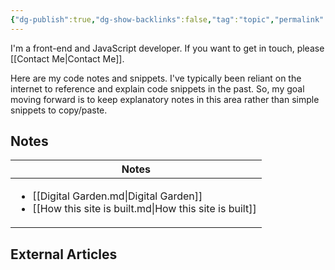 ```yaml
---
{"dg-publish":true,"dg-show-backlinks":false,"tag":"topic","permalink":"/code/","dgShowBacklinks":false,"dgPassFrontmatter":true}
---
```



I'm a front-end and JavaScript developer. If you want to get in touch, please [[Contact Me\|Contact Me]].

Here are my code notes and snippets. I've typically been reliant on the internet to reference and explain code snippets in the past. So, my goal moving forward is to keep explanatory notes in this area rather than simple snippets to copy/paste.

## Notes

| Notes                                                                                                                   |
| ----------------------------------------------------------------------------------------------------------------------- |
| <ul><li>[[Digital Garden.md\\|Digital Garden]]</li><li>[[How this site is built.md\\|How this site is built]]</li></ul> |


## External Articles



